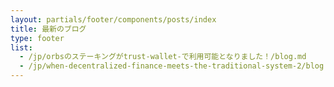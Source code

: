 ```yaml
---
layout: partials/footer/components/posts/index
title: 最新のブログ
type: footer
list:
  - /jp/orbsのステーキングがtrust-wallet-で利用可能となりました！/blog.md
  - /jp/when-decentralized-finance-meets-the-traditional-system-2/blog.md
---
```

